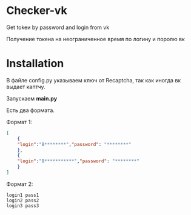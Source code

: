 # Checker-vk
Get tokeи by password and login from vk

Получение токена на неограниченное время по логину и поролю вк

# Installation

В файле config.py указываем ключ от Recaptcha, так как иногда вк выдает каптчу.

Запускаем **main.py**

Есть два формата.

Формат 1:
```json
[
	{
	"login":"8********","password": "********"
	},
	{
	"login":"8***********","password": "********"
	}
]
```
Формат 2:

```text
login1 pass1
login2 pass2
login3 pass3
```
